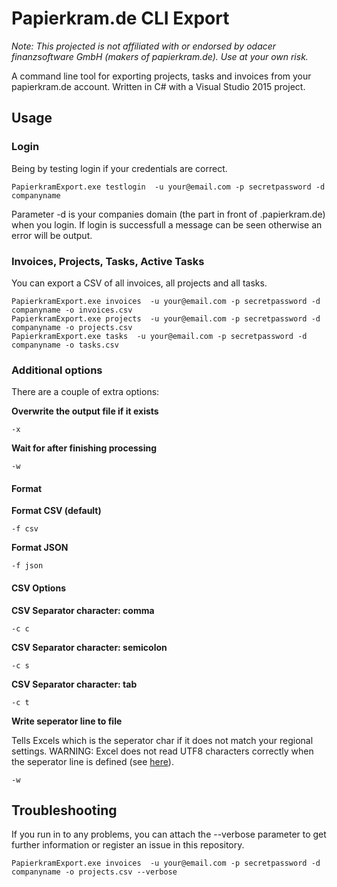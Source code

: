 # Papierkram.de CLI Export

_Note: This projected is not affiliated with or endorsed by odacer finanzsoftware GmbH  (makers of papierkram.de). Use at your own risk._

A command line tool for exporting projects, tasks and invoices from your papierkram.de account. Written in C# with a Visual Studio 2015 project.

## Usage

### Login

Being by testing login if your credentials are correct.

    PapierkramExport.exe testlogin  -u your@email.com -p secretpassword -d companyname
    
Parameter -d is your companies domain (the part in front of .papierkram.de) when you login.
If login is successfull a message can be seen otherwise an error will be output.

### Invoices, Projects, Tasks, Active Tasks

You can export a CSV of all invoices, all projects and all tasks.

    PapierkramExport.exe invoices  -u your@email.com -p secretpassword -d companyname -o invoices.csv
    PapierkramExport.exe projects  -u your@email.com -p secretpassword -d companyname -o projects.csv
    PapierkramExport.exe tasks  -u your@email.com -p secretpassword -d companyname -o tasks.csv
    
### Additional options

There are a couple of extra options:

**Overwrite the output file if it exists**

    -x 
    
**Wait for <enter> after finishing processing**

    -w
    
    

#### Format 

**Format CSV (default)**

	-f csv

**Format JSON**

	-f json


#### CSV Options

**CSV Separator character: comma**

    -c c
    
**CSV Separator character: semicolon**

    -c s
    
**CSV Separator character: tab**

    -c t
    
**Write seperator line to file**

Tells Excels which is the seperator char if it does not match your regional settings. WARNING: Excel does not read UTF8 characters correctly when the seperator line is defined (see [here](http://stackoverflow.com/questions/20395699/sep-statement-breaks-utf8-bom-in-csv-file-which-is-generated-by-xsl)).

    -w 
    
## Troubleshooting

If you run in to any problems, you can attach the --verbose parameter to get further information or register an issue in this repository.

    PapierkramExport.exe invoices  -u your@email.com -p secretpassword -d companyname -o projects.csv --verbose



